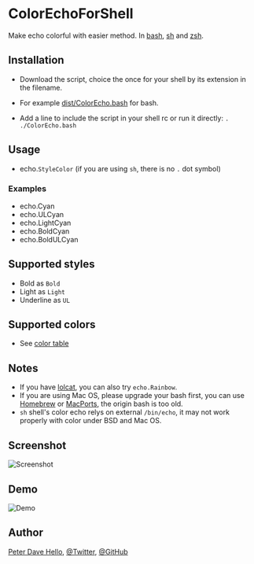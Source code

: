 # ColorEchoForShell
Make echo colorful with easier method. In [bash](https://www.gnu.org/software/bash/), [sh](https://en.wikipedia.org/wiki/Bourne_shell) and [zsh](http://www.zsh.org/).

## Installation

* Download the script, choice the once for your shell by its extension in the filename.
- For example [dist/ColorEcho.bash](https://cdn.rawgit.com/PeterDaveHello/ColorEchoForShell/master/dist/ColorEcho.bash) for bash.
* Add a line to include the script in your shell rc or run it directly:
`. ./ColorEcho.bash`

## Usage

* echo.`StyleColor` (if you are using `sh`, there is no `.` dot symbol)

### Examples

* echo.Cyan
* echo.ULCyan
* echo.LightCyan
* echo.BoldCyan
* echo.BoldULCyan

## Supported styles

* Bold as `Bold`
* Light as `Light`
* Underline as `UL`

## Supported colors

* See [color table](https://cdn.rawgit.com/PeterDaveHello/ColorEchoForShell/master/table.txt)

## Notes

* If you have [lolcat](https://github.com/busyloop/lolcat), you can also try `echo.Rainbow`.
* If you are using Mac OS, please upgrade your bash first, you can use [Homebrew](http://brew.sh/) or [MacPorts](https://www.macports.org/), the origin bash is too old.
* `sh` shell's color echo relys on external `/bin/echo`, it may not work properly with color under BSD and Mac OS.

## Screenshot

![Screenshot](https://cdn.rawgit.com/PeterDaveHello/ColorEchoForShell/master/Demo.png)

## Demo

![Demo](https://cdn.rawgit.com/PeterDaveHello/ColorEchoForShell/master/Demo.gif)

## Author

[Peter Dave Hello](https://www.peterdavehello.org/), [@Twitter](https://twitter.com/PeterDaveHello), [@GitHub](https://github.com/PeterDaveHello)
